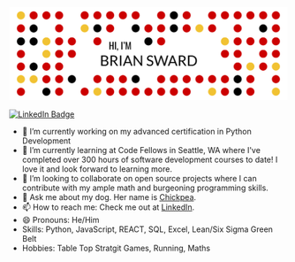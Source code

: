 ![Brian's GitHub Banner](./assets/git_title.png)

[![LinkedIn Badge](https://img.shields.io/badge/LinkedIn-Profile-informational?style=flat&logo=linkedin&logoColor=white&color=0D76A8)](https://www.linkedin.com/in/brian-sward/)

- 🔭 I’m currently working on my advanced certification in Python Development
- 🌱 I’m currently learning at Code Fellows in Seattle, WA where I've completed over 300 hours of software development courses to date! I love it and look forward to learning more.
- 👯 I’m looking to collaborate on open source projects where I can contribute with my ample math and burgeoning programming skills.
- 💬 Ask me about my dog. Her name is [Chickpea](https://www.instagram.com/chickpeaster/).
- 📫 How to reach me: Check me out at [LinkedIn](https://www.linkedin.com/in/brian-sward/).
- 😄 Pronouns: He/Him
- Skills: Python, JavaScript, REACT, SQL, Excel, Lean/Six Sigma Green Belt
- Hobbies: Table Top Stratgit Games, Running, Maths

